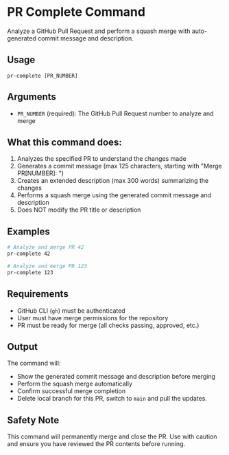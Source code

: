 # PR Complete Command

Analyze a GitHub Pull Request and perform a squash merge with auto-generated commit message and description.

## Usage
```
pr-complete [PR_NUMBER]
```

## Arguments
- `PR_NUMBER` (required): The GitHub Pull Request number to analyze and merge

## What this command does:
1. Analyzes the specified PR to understand the changes made
2. Generates a commit message (max 125 characters, starting with "Merge PR[NUMBER]: ")
3. Creates an extended description (max 300 words) summarizing the changes
4. Performs a squash merge using the generated commit message and description
5. Does NOT modify the PR title or description

## Examples
```bash
# Analyze and merge PR 42
pr-complete 42

# Analyze and merge PR 123
pr-complete 123
```

## Requirements
- GitHub CLI (`gh`) must be authenticated
- User must have merge permissions for the repository
- PR must be ready for merge (all checks passing, approved, etc.)

## Output
The command will:
- Show the generated commit message and description before merging
- Perform the squash merge automatically
- Confirm successful merge completion
- Delete local branch for this PR, switch to `main` and pull the updates.

## Safety Note
This command will permanently merge and close the PR. Use with caution and ensure you have reviewed the PR contents before running.